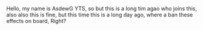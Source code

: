 Hello, my name is AsdewG YTS,
so but this is a long tim agao who joins this,
also also this is fine,
but this time this is a long day ago,
where a ban these effects on board,
Right?
